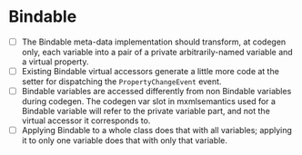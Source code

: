 # Bindable

- [ ] The Bindable meta-data implementation should transform, at codegen only, each variable into a pair of a private arbitrarily-named variable and a virtual property.
- [ ] Existing Bindable virtual accessors generate a little more code at the setter for dispatching the `PropertyChangeEvent` event.
- [ ] Bindable variables are accessed differently from non Bindable variables during codegen. The codegen var slot in mxmlsemantics used for a Bindable variable will refer to the private variable part, and not the virtual accessor it corresponds to.
- [ ] Applying Bindable to a whole class does that with all variables; applying it to only one variable does that with only that variable.